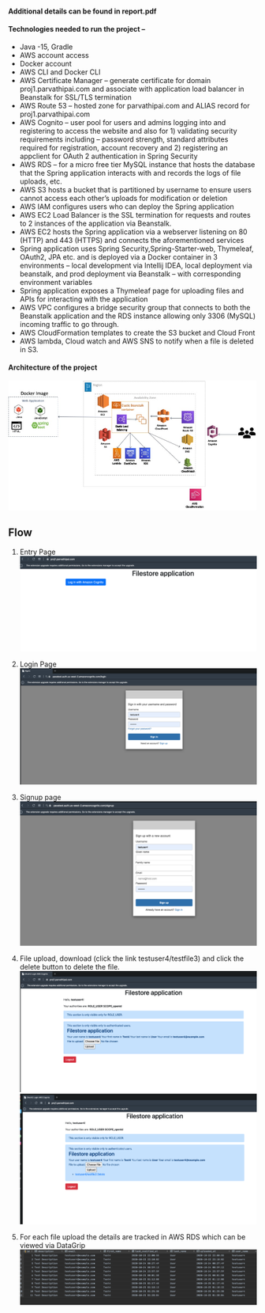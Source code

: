#### Additional details can be found in report.pdf

#### Technologies needed to run the project – 
* Java -15, Gradle
* AWS account access
* Docker account
* AWS CLI and Docker CLI
* AWS Certificate Manager – generate certificate for domain proj1.parvathipai.com and associate with application load balancer in Beanstalk for SSL/TLS termination
* AWS Route 53 – hosted zone for parvathipai.com and ALIAS record for proj1.parvathipai.com
* AWS Cognito – user pool for users and admins logging into and registering to access the website and also for 1) validating security requirements including – password strength, standard attributes required for registration, account recovery and 2) registering an appclient for OAuth 2 authentication in Spring Security
* AWS RDS – for a micro free tier MySQL instance that hosts the database that the Spring application interacts with and records the logs of file uploads, etc.
* AWS S3 hosts a bucket that is partitioned by username to ensure users cannot access each other’s uploads for modification or deletion
* AWS IAM configures users who can deploy the Spring application
* AWS EC2 Load Balancer is the SSL termination for requests and routes to 2 instances of the application via Beanstalk.
* AWS EC2 hosts the Spring application via a webserver listening on 80 (HTTP) and 443 (HTTPS) and connects the aforementioned services
* Spring application uses Spring Security,Spring-Starter-web, Thymeleaf, OAuth2, JPA etc. and is deployed via a Docker container in 3 environments – local development via Intellij IDEA, local deployment via beanstalk, and prod deployment via Beanstalk – with corresponding environment variables
* Spring application exposes a Thymeleaf page for uploading files and APIs for interacting with the application
* AWS VPC configures a bridge security group that connects to both the Beanstalk application and the RDS instance allowing only 3306 (MySQL) incoming traffic to go through.
* AWS CloudFormation templates to create the S3 bucket and Cloud Front
* AWS lambda, Cloud watch and AWS SNS to notify when a file is deleted in S3.

#### Architecture of the project
<img src="screenshots/Picture1.jpg" />

## Flow
1. Entry Page
   <img src="screenshots/Picture2.jpg" />

2. Login Page
   <img src="screenshots/Picture3.jpg" />

3. Signup page
   <img src="screenshots/Picture7.jpg" />

4. File upload, download (click the link testuser4/testfile3) and click the delete button to delete the file.
   <img src="screenshots/Picture4.jpg" />
   <img src="screenshots/Picture8.jpg" />

5. For each file upload the details are tracked in AWS RDS which can be viewed via DataGrip
   <img src="screenshots/Picture6.jpg" />

